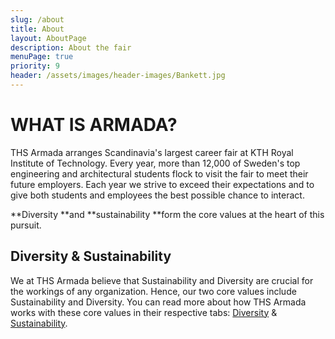 ```yaml
---
slug: /about
title: About
layout: AboutPage
description: About the fair
menuPage: true
priority: 9
header: /assets/images/header-images/Bankett.jpg
---
```

# WHAT IS ARMADA?

THS Armada arranges Scandinavia's largest career fair at KTH Royal Institute of Technology. Every year, more than 12,000 of Sweden's top engineering and architectural students flock to visit the fair to meet their future employers. Each year we strive to exceed their expectations and to give both students and employees the best possible chance to interact.

**Diversity **and **sustainability **form the core values at the heart of this pursuit.

## Diversity & Sustainability

We at THS Armada believe that Sustainability and Diversity are crucial for the workings of any
organization. Hence, our two core values include Sustainability and Diversity. You can read
more about how THS Armada works with these core values in their respective tabs:
<a href="https://armada.nu/diversity">Diversity</a> & <a href="https://armada.nu/sustainability">Sustainability</a>. 

<!-- <div  style="text-align: center !important;">
   <img style="border-radius: 5px;" src="/assets/timeline.png" height="300em" />
</div> -->

